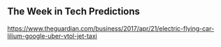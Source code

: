## The Week in Tech Predictions

https://www.theguardian.com/business/2017/apr/21/electric-flying-car-lilium-google-uber-vtol-jet-taxi
